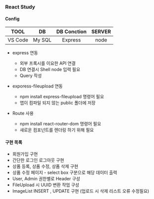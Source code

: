 ### React Study
#### Config
| **TOOL** | **DB** | **DB Conction** | **SERVER**|
|:--------:|:--------:|:--------:|:--------:|
| VS Code | My SQL | Express | node |

- express 연동
    - 외부 프록시를 이요한 API 연결 
    - DB 연결시 Shell node 입력 필요
    - Query 작성

- exporess-fileupload 연동
    - npm install express-fileupload 명령어 필요
    - 앱이 컴파일 되지 않는 public 폴더에 저장

- Route 사용
    - npm install react-router-dom 명령어 필요
    - 새로운 컴포넌트를 렌더링 하기 위해 필요
#### 구현 목록
- 회원가입 구현 
- 간단한 로그인 로그아웃 구현
- 상품 등록, 상품 수정, 상품 삭제 구현
- 상품 수정 페이지 - select box 구분으로 해당 데이터 출력
- User, Admin 권한별로 Header 구성
- FileUpload 시 UUID 변환 작업 구성
- ImageList INSERT , UPDATE 구현 (업로드 시 삭제 리스트 오류 수정필요)

